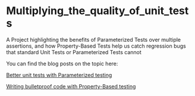 # Multiplying_the_quality_of_unit_tests
A Project highlighting the benefits of Parameterized Tests over multiple assertions, and how Property-Based Tests help us catch regression bugs that standard Unit Tests or Parameterized Tests cannot

You can find the blog posts on the topic here:

[Better unit tests with Parameterized testing](https://sergiosastre.hashnode.dev/better-unit-tests-with-parameterized-testing)

[Writing bulletproof code with Property-Based testing](https://sergiosastre.hashnode.dev/writing-bulletproof-code-with-property-based-testing-pbt)

